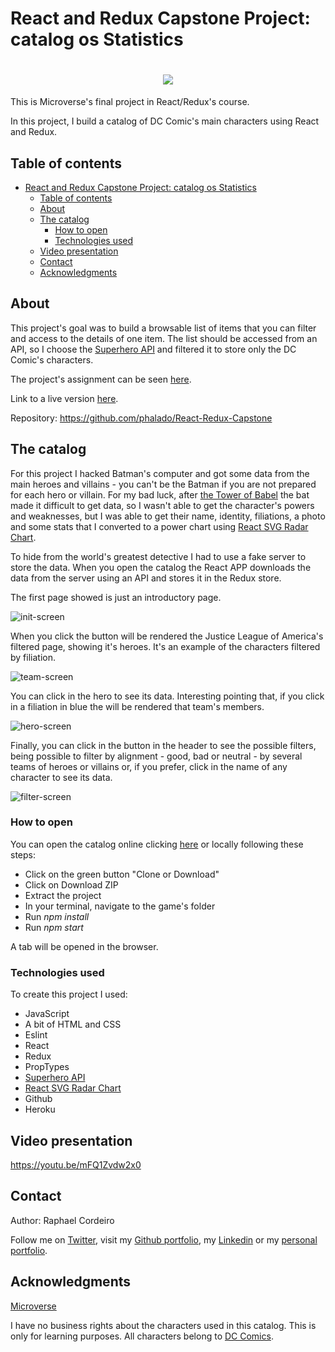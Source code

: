 # React and Redux Capstone Project: catalog os Statistics

<h1 align="center"><img src="https://raw.githubusercontent.com/phalado/React-Redux-Capstone/catalogue/public/develop/welcome.png"></h1>

This is Microverse's final project in React/Redux's course.

In this project, I build a catalog of DC Comic's main characters using React and Redux.


## Table of contents

- [React and Redux Capstone Project: catalog os Statistics](#react-and-redux-capstone-project-catalog-os-statistics)
  - [Table of contents](#table-of-contents)
  - [About](#about)
  - [The catalog](#the-catalog)
    - [How to open](#how-to-open)
    - [Technologies used](#technologies-used)
  - [Video presentation](#video-presentation)
  - [Contact](#contact)
  - [Acknowledgments](#acknowledgments)


## About

This project's goal was to build a browsable list of items that you can filter and access to the details of one item. The list should be accessed from an API, so I choose the [Superhero API][superhero-API] and filtered it to store only the DC Comic's characters.

The project's assignment can be seen [here][assignment].

Link to a live version [here][live-version].

Repository: https://github.com/phalado/React-Redux-Capstone


## The catalog

For this project I hacked Batman's computer and got some data from the main heroes and villains - you can't be the Batman if you are not prepared for each hero or villain. For my bad luck, after [the Tower of Babel][tower-of-babel] the bat made it difficult to get data, so I wasn't able to get the character's powers and weaknesses, but I was able to get their name, identity, filiations, a photo and some stats that I converted to a power chart using [React SVG Radar Chart][react-radar-chart].

To hide from the world's greatest detective I had to use a fake server to store the data. When you open the catalog the React APP downloads the data from the server using an API and stores it in the Redux store.

The first page showed is just an introductory page.

![init-screen][init-screen]

When you click the button will be rendered the Justice League of America's filtered page, showing it's heroes. It's an example of the characters filtered by filiation.

![team-screen][team-screen]

 You can click in the hero to see its data. Interesting pointing that, if you click in a filiation in blue the will be rendered that team's members.

![hero-screen][hero-screen]

Finally, you can click in the button in the header to see the possible filters, being possible to filter by alignment - good, bad or neutral - by several teams of heroes or villains or, if you prefer, click in the name of any character to see its data.

![filter-screen][filter-screen]


### How to open

You can open the catalog online clicking [here][live-version] or locally following these steps:

* Click on the green button "Clone or Download"
* Click on Download ZIP
* Extract the project
* In your terminal, navigate to the game's folder
* Run *npm install*
* Run *npm start*

A tab will be opened in the browser.


### Technologies used

To create this project I used:

* JavaScript
* A bit of HTML and CSS
* Eslint
* React
* Redux
* PropTypes
* [Superhero API][superhero-API]
* [React SVG Radar Chart][react-radar-chart]
* Github
* Heroku

## Video presentation

https://youtu.be/mFQ1Zvdw2x0


## Contact

Author: Raphael Cordeiro

Follow me on [Twitter][rapha-twitter],  visit my [Github portfolio][rapha-github], my [Linkedin][rapha-linkedin] or my [personal portfolio][rapha-personal].


## Acknowledgments

[Microverse][mcvs]

I have no business rights about the characters used in this catalog. This is only for learning purposes. All characters belong to [DC Comics][dc-comics].




<!-- Links -->
[assignment]: https://www.notion.so/Catalogue-of-Statistics-72446e7fa33c403a9b6a0bc1de5c6cf5
[live-version]: https://batcomputer-copy.herokuapp.com/
[superhero-API]: https://www.superheroapi.com/
[tower-of-babel]: https://dc.fandom.com/wiki/JLA:_Tower_of_Babel
[react-radar-chart]: https://www.npmjs.com/package/react-svg-radar-chart
[dc-comics]: https://www.dccomics.com/
[mcvs]: https://www.microverse.org/
[rapha-github]: https://github.com/phalado
[rapha-twitter]: https://twitter.com/phalado
[rapha-linkedin]: https://www.linkedin.com/in/raphael-cordeiro/
[rapha-personal]: https://phalado.github.io/

<!-- Images -->
[init-screen]: https://raw.githubusercontent.com/phalado/React-Redux-Capstone/develop/public/content/init-screen.png
[team-screen]: https://raw.githubusercontent.com/phalado/React-Redux-Capstone/develop/public/content/team-screen.png
[filter-screen]: https://raw.githubusercontent.com/phalado/React-Redux-Capstone/develop/public/content/filter-screen.png
[hero-screen]: https://raw.githubusercontent.com/phalado/React-Redux-Capstone/develop/public/content/hero-screen.png

<!-- Video -->
[video]: https://youtu.be/mFQ1Zvdw2x0